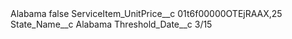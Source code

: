 <?xml version="1.0" encoding="UTF-8"?>
<CustomMetadata xmlns="http://soap.sforce.com/2006/04/metadata" xmlns:xsi="http://www.w3.org/2001/XMLSchema-instance" xmlns:xsd="http://www.w3.org/2001/XMLSchema">
    <label>Alabama</label>
    <protected>false</protected>
    <values>
        <field>ServiceItem_UnitPrice__c</field>
        <value xsi:type="xsd:string">01t6f00000OTEjRAAX,25</value>
    </values>
    <values>
        <field>State_Name__c</field>
        <value xsi:type="xsd:string">Alabama</value>
    </values>
    <values>
        <field>Threshold_Date__c</field>
        <value xsi:type="xsd:string">3/15</value>
    </values>
</CustomMetadata>
